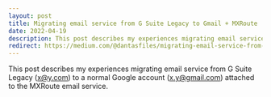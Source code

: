 ```yaml
---
layout: post
title: Migrating email service from G Suite Legacy to Gmail + MXRoute
date: 2022-04-19
description: This post describes my experiences migrating email service from G Suite Legacy (x@y.com) to a normal Google account (x.y@gmail.com) attached to the MXRoute email service.
redirect: https://medium.com/@dantasfiles/migrating-email-service-from-g-suite-legacy-to-a-normal-gmail-account-mxroute-64c43933eb3c
---
```


This post describes my experiences migrating email service from G Suite Legacy (x@y.com) to a normal Google account (x.y@gmail.com) attached to the MXRoute email service.

